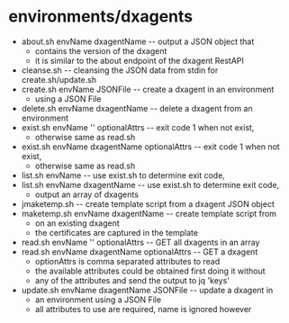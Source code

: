 # environments/dxagents
* about.sh envName dxagentName -- output a JSON object that
	* contains the version of the dxagent
	* it is similar to the about endpoint of the dxagent RestAPI
* cleanse.sh -- cleansing the JSON data from stdin for create.sh/update.sh
* create.sh envName JSONFile -- create a dxagent in an environment
	* using a JSON File
* delete.sh envName dxagentName -- delete a dxagent from an environment
* exist.sh envName '' optionalAttrs -- exit code 1 when not exist,
	* otherwise same as read.sh
* exist.sh envName dxagentName optionalAttrs -- exit code 1 when not exist,
	* otherwise same as read.sh
* list.sh envName -- use exist.sh to determine exit code,
* list.sh envName dxagentName -- use exist.sh to determine exit code,
	* output an array of dxagents
* jmaketemp.sh -- create template script from a dxagent JSON object
* maketemp.sh envName dxagentName -- create template script from
	* on an existing dxagent
	* the certificates are captured in the template
* read.sh envName '' optionalAttrs -- GET all dxagents in an array
* read.sh envName dxagentName optionalAttrs -- GET a dxagent
	* optionAttrs is comma separated attributes to read
	* the available attributes could be obtained first doing it without
	* any of the attributes and send the output to jq 'keys'
* update.sh envName dxagentName JSONFile -- update a dxagent in
	* an environment using a JSON File
	* all attributes to use are required, name is ignored however
